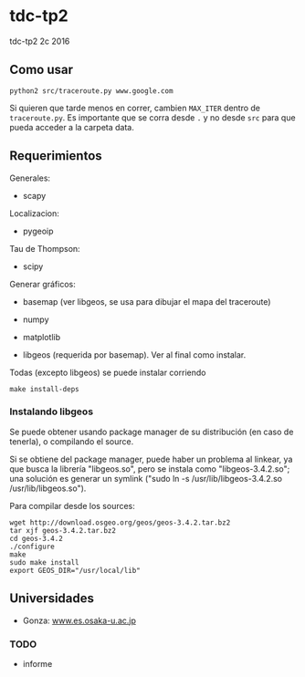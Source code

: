 # tdc-tp2
tdc-tp2 2c 2016

## Como usar

    python2 src/traceroute.py www.google.com

Si quieren que tarde menos en correr, cambien `MAX_ITER` dentro de `traceroute.py`. Es importante que se corra desde `.` y no desde `src` para que pueda acceder a la carpeta data.

## Requerimientos


Generales:

* scapy


Localizacion:

* pygeoip

Tau de Thompson:

* scipy


Generar gráficos:


* basemap (ver libgeos, se usa para dibujar el mapa del traceroute)

* numpy

* matplotlib

* libgeos (requerida por basemap). Ver al final como instalar. 

Todas (excepto libgeos) se puede instalar corriendo

    make install-deps

### Instalando libgeos


Se puede obtener usando package manager de su distribución (en caso de tenerla), o compilando el source.

Si se obtiene del package manager, puede haber un problema al linkear, ya que busca la librería "libgeos.so", pero se instala como "libgeos-3.4.2.so"; una solución es generar un symlink ("sudo ln -s /usr/lib/libgeos-3.4.2.so /usr/lib/libgeos.so").

Para compilar desde los sources:

    wget http://download.osgeo.org/geos/geos-3.4.2.tar.bz2
    tar xjf geos-3.4.2.tar.bz2
    cd geos-3.4.2
    ./configure
    make
    sudo make install
    export GEOS_DIR="/usr/local/lib"




## Universidades

* Gonza: www.es.osaka-u.ac.jp

### TODO

* informe

